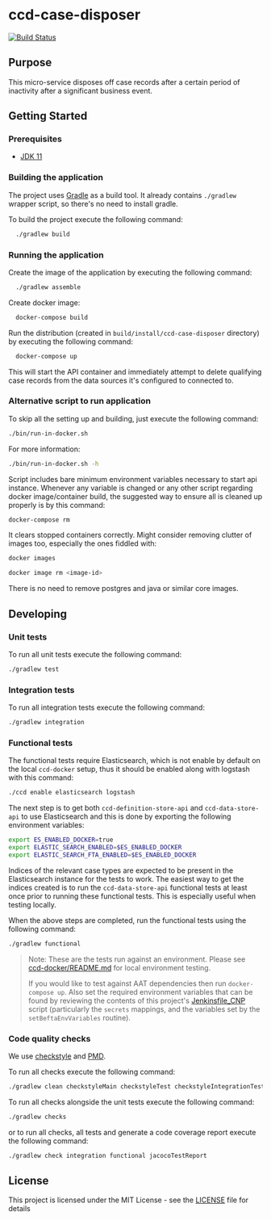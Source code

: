 # ccd-case-disposer

[![Build Status](https://travis-ci.org/hmcts/ccd-case-disposer.svg?branch=master)](https://travis-ci.org/hmcts/ccd-case-disposer)

## Purpose

This micro-service disposes off case records after a certain period of inactivity after a significant business event.

## Getting Started

### Prerequisites
- [JDK 11](https://java.com)

### Building the application

The project uses [Gradle](https://gradle.org) as a build tool. It already contains
`./gradlew` wrapper script, so there's no need to install gradle.

To build the project execute the following command:

```bash
  ./gradlew build
```

### Running the application

Create the image of the application by executing the following command:

```bash
  ./gradlew assemble
```

Create docker image:

```bash
  docker-compose build
```

Run the distribution (created in `build/install/ccd-case-disposer` directory)
by executing the following command:

```bash
  docker-compose up
```

This will start the API container and immediately attempt to delete qualifying case records from the data sources it's configured to connected to.

### Alternative script to run application

To skip all the setting up and building, just execute the following command:

```bash
./bin/run-in-docker.sh
```

For more information:

```bash
./bin/run-in-docker.sh -h
```

Script includes bare minimum environment variables necessary to start api instance. Whenever any variable is changed or any other script regarding docker image/container build, the suggested way to ensure all is cleaned up properly is by this command:

```bash
docker-compose rm
```

It clears stopped containers correctly. Might consider removing clutter of images too, especially the ones fiddled with:

```bash
docker images

docker image rm <image-id>
```

There is no need to remove postgres and java or similar core images.

## Developing

### Unit tests
To run all unit tests execute the following command:
```bash
./gradlew test
```

### Integration tests
To run all integration tests execute the following command:
```bash
./gradlew integration
```

### Functional tests
The functional tests require Elasticsearch, which is not enable by default on the local `ccd-docker` setup, thus it should be enabled along with logstash with this command:
```bash
./ccd enable elasticsearch logstash
```

The next step is to get both `ccd-definition-store-api` and `ccd-data-store-api` to use Elasticsearch and this is done by exporting the following environment variables:
```bash
export ES_ENABLED_DOCKER=true
export ELASTIC_SEARCH_ENABLED=$ES_ENABLED_DOCKER
export ELASTIC_SEARCH_FTA_ENABLED=$ES_ENABLED_DOCKER
```

Indices of the relevant case types are expected to be present in the Elasticsearch instance for the tests to work.
The easiest way to get the indices created is to run the `ccd-data-store-api` functional tests at least once prior to running these functional tests.
This is especially useful when testing locally.

When the above steps are completed, run the functional tests using the following command:
```bash
./gradlew functional
```

> Note: These are the tests run against an environment.
> Please see [ccd-docker/README.md](./ccd-docker/README.md) for local environment testing.
>
> If you would like to test against AAT dependencies then run `docker-compose up`.
> Also set the required environment variables that can be found by reviewing the contents of this project's
> [Jenkinsfile_CNP](./Jenkinsfile_CNP) script (particularly the `secrets` mappings, and the variables set by
> the `setBeftaEnvVariables` routine).
>

### Code quality checks
We use [checkstyle](http://checkstyle.sourceforge.net/) and [PMD](https://pmd.github.io/).

To run all checks execute the following command:

```bash
./gradlew clean checkstyleMain checkstyleTest checkstyleIntegrationTest pmdMain pmdTest pmdIntegrationTest
```

To run all checks alongside the unit tests execute the following command:

```bash
./gradlew checks
```

or to run all checks, all tests and generate a code coverage report execute the following command:

```bash
./gradlew check integration functional jacocoTestReport
```

## License

This project is licensed under the MIT License - see the [LICENSE](LICENSE) file for details

